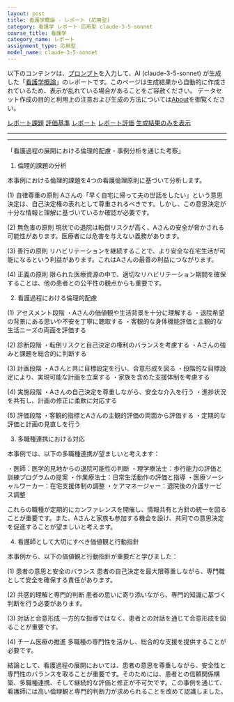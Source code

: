 ```yaml
---
layout: post
title: 看護学概論 - レポート (応用型)
category: 看護学 レポート 応用型 claude-3-5-sonnet
course_title: 看護学
category_name: レポート
assignment_type: 応用型
model_name: claude-3-5-sonnet
---
```


以下のコンテンツは、[プロンプト](http://127.0.0.1:8000/generated/看護学/claude-3-5-sonnet/prompt_レポート-応用型.md)を入力して、AI (claude-3-5-sonnet) が生成した「[看護学概論](/contents/看護学/)」のレポートです。このページは生成結果から自動的に作成されているため、表示が乱れている場合があることをご容赦ください。
データセット作成の目的と利用上の注意および生成の方法については[About](/About)を御覧ください。

[レポート課題](../レポート課題-応用型)
[評価基準](../評価基準-応用型)
[レポート](../レポート-応用型)
[レポート評価](../レポート評価-応用型)
[生成結果のみを表示](http://127.0.0.1:8000/generated/看護学/claude-3-5-sonnet/レポート-応用型.md)
  

***
***
  
「看護過程の展開における倫理的配慮 - 事例分析を通じた考察」

1. 倫理的課題の分析

本事例における倫理的課題を4つの看護倫理原則に基づいて分析します。

(1) 自律尊重の原則
Aさんの「早く自宅に帰って夫の世話をしたい」という意思決定は、自己決定権の表れとして尊重されるべきです。しかし、この意思決定が十分な情報と理解に基づいているか確認が必要です。

(2) 無危害の原則
現状での退院は転倒リスクが高く、Aさんの安全が脅かされる可能性があります。医療者には危害を与えない義務があります。

(3) 善行の原則
リハビリテーションを継続することで、より安全な在宅生活が可能になるという利益があります。これはAさんの最善の利益につながります。

(4) 正義の原則
限られた医療資源の中で、適切なリハビリテーション期間を確保することは、他の患者との公平性の観点からも重要です。

2. 看護過程における倫理的配慮

(1) アセスメント段階
・Aさんの価値観や生活背景を十分に理解する
・退院希望の背景にある思いや不安を丁寧に聴取する
・客観的な身体機能評価と主観的な生活ニーズの両面を評価する

(2) 診断段階
・転倒リスクと自己決定の権利のバランスを考慮する
・Aさんの強みと課題を総合的に判断する

(3) 計画段階
・Aさんと共に目標設定を行い、合意形成を図る
・段階的な目標設定により、実現可能な計画を立案する
・家族を含めた支援体制を考慮する

(4) 実施段階
・Aさんの自己決定を尊重しながら、安全な介入を行う
・進捗状況を共有し、計画の修正に柔軟に対応する

(5) 評価段階
・客観的指標とAさんの主観的評価の両面から評価する
・定期的な評価と計画の見直しを行う

3. 多職種連携における対応

本事例では、以下の多職種連携が望ましいと考えます：

・医師：医学的見地からの退院可能性の判断
・理学療法士：歩行能力の評価と訓練プログラムの提案
・作業療法士：日常生活動作の評価と指導
・医療ソーシャルワーカー：在宅支援体制の調整
・ケアマネージャー：退院後の介護サービス調整

これらの職種が定期的にカンファレンスを開催し、情報共有と方針の統一を図ることが重要です。また、Aさんと家族も参加する機会を設け、共同での意思決定を促進することが望ましいと考えます。

4. 看護師として大切にすべき価値観と行動指針

本事例から、以下の価値観と行動指針が重要だと学びました：

(1) 患者の意思と安全のバランス
患者の自己決定を最大限尊重しながら、専門職として安全を確保する責任があります。

(2) 共感的理解と専門的判断
患者の思いに寄り添いながら、専門的知識に基づく判断を行う必要があります。

(3) 対話と合意形成
一方的な指導ではなく、患者との対話を通じて合意形成を図ることが重要です。

(4) チーム医療の推進
多職種の専門性を活かし、総合的な支援を提供することが必要です。

結論として、看護過程の展開においては、患者の意思を尊重しながら、安全性と専門性のバランスを取ることが重要です。そのためには、患者との信頼関係構築、多職種連携、そして継続的な評価と修正が不可欠です。この事例を通じて、看護師には高い倫理観と専門的判断力が求められることを改めて認識しました。
